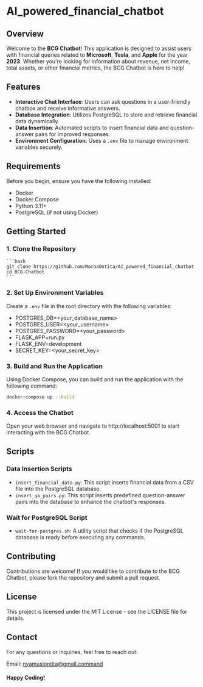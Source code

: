 # AI_powered_financial_chatbot

## Overview

Welcome to the **BCG Chatbot**! This application is designed to assist users with financial queries related to **Microsoft**, **Tesla**, and **Apple** for the year **2023**. Whether you're looking for information about revenue, net income, total assets, or other financial metrics, the BCG Chatbot is here to help!

## Features

- **Interactive Chat Interface**: Users can ask questions in a user-friendly chatbox and receive informative answers.
- **Database Integration**: Utilizes PostgreSQL to store and retrieve financial data dynamically.
- **Data Insertion**: Automated scripts to insert financial data and question-answer pairs for improved responses.
- **Environment Configuration**: Uses a `.env` file to manage environment variables securely.


## Requirements

Before you begin, ensure you have the following installed:

- Docker
- Docker Compose
- Python 3.11+
- PostgreSQL (if not using Docker)

## Getting Started

### 1. Clone the Repository

    ```bash
    git clone https://github.com/MoraaOntita/AI_powered_financial_chatbot
    cd BCG-Chatbot
    ```


### 2. Set Up Environment Variables

Create a `.env` file in the root directory with the following variables:

- POSTGRES_DB=<your_database_name>
- POSTGRES_USER=<your_username>
- POSTGRES_PASSWORD=<your_password>
- FLASK_APP=run.py
- FLASK_ENV=development
- SECRET_KEY=<your_secret_key>


### 3. Build and Run the Application

Using Docker Compose, you can build and run the application with the following command:

```bash
docker-compose up --build
```

### 4. Access the Chatbot

Open your web browser and navigate to http://localhost:5001 to start interacting with the BCG Chatbot.

## Scripts
### Data Insertion Scripts
- `insert_financial_data.py`: This script inserts financial data from a CSV file into the PostgreSQL database.
- `insert_qa_pairs.py`: This script inserts predefined question-answer pairs into the database to enhance the chatbot's responses.

### Wait for PostgreSQL Script
- `wait-for-postgres.sh`: A utility script that checks if the PostgreSQL database is ready before executing any commands.

## Contributing
Contributions are welcome! If you would like to contribute to the BCG Chatbot, please fork the repository and submit a pull request.

## License
This project is licensed under the MIT License - see the LICENSE file for details.

## Contact
For any questions or inquiries, feel free to reach out:

Email: nyamusiontita@gmail.command

#### Happy Coding!
